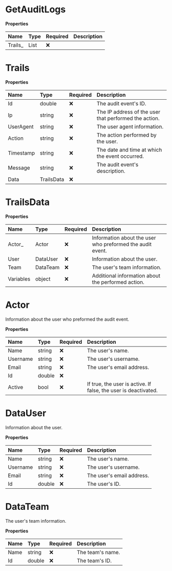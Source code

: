 # GetAuditLogs

**Properties**

| Name     | Type         | Required | Description |
| :------- | :----------- | :------- | :---------- |
| Trails\_ | List<Trails> | ❌       |             |

# Trails

**Properties**

| Name      | Type       | Required | Description                                           |
| :-------- | :--------- | :------- | :---------------------------------------------------- |
| Id        | double     | ❌       | The audit event's ID.                                 |
| Ip        | string     | ❌       | The IP address of the user that performed the action. |
| UserAgent | string     | ❌       | The user agent information.                           |
| Action    | string     | ❌       | The action performed by the user.                     |
| Timestamp | string     | ❌       | The date and time at which the event occurred.        |
| Message   | string     | ❌       | The audit event's description.                        |
| Data      | TrailsData | ❌       |                                                       |

# TrailsData

**Properties**

| Name      | Type     | Required | Description                                               |
| :-------- | :------- | :------- | :-------------------------------------------------------- |
| Actor\_   | Actor    | ❌       | Information about the user who preformed the audit event. |
| User      | DataUser | ❌       | Information about the user.                               |
| Team      | DataTeam | ❌       | The user's team information.                              |
| Variables | object   | ❌       | Additional information about the performed action.        |

# Actor

Information about the user who preformed the audit event.

**Properties**

| Name     | Type   | Required | Description                                                     |
| :------- | :----- | :------- | :-------------------------------------------------------------- |
| Name     | string | ❌       | The user's name.                                                |
| Username | string | ❌       | The user's username.                                            |
| Email    | string | ❌       | The user's email address.                                       |
| Id       | double | ❌       |                                                                 |
| Active   | bool   | ❌       | If true, the user is active. If false, the user is deactivated. |

# DataUser

Information about the user.

**Properties**

| Name     | Type   | Required | Description               |
| :------- | :----- | :------- | :------------------------ |
| Name     | string | ❌       | The user's name.          |
| Username | string | ❌       | The user's username.      |
| Email    | string | ❌       | The user's email address. |
| Id       | double | ❌       | The user's ID.            |

# DataTeam

The user's team information.

**Properties**

| Name | Type   | Required | Description      |
| :--- | :----- | :------- | :--------------- |
| Name | string | ❌       | The team's name. |
| Id   | double | ❌       | The team's ID.   |

<!-- This file was generated by liblab | https://liblab.com/ -->
